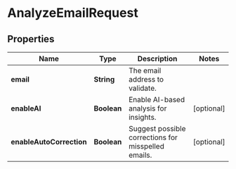 

# AnalyzeEmailRequest


## Properties

| Name | Type | Description | Notes |
|------------ | ------------- | ------------- | -------------|
|**email** | **String** | The email address to validate. |  |
|**enableAI** | **Boolean** | Enable AI-based analysis for insights. |  [optional] |
|**enableAutoCorrection** | **Boolean** | Suggest possible corrections for misspelled emails. |  [optional] |



